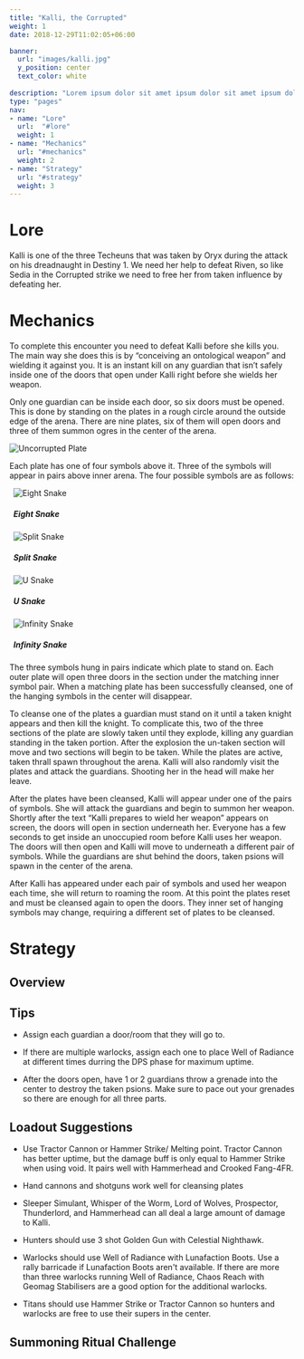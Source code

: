 ```yaml
---
title: "Kalli, the Corrupted"
weight: 1
date: 2018-12-29T11:02:05+06:00

banner:
  url: "images/kalli.jpg"
  y_position: center
  text_color: white
  
description: "Lorem ipsum dolor sit amet ipsum dolor sit amet ipsum dolor sit amet"
type: "pages"
nav:
- name: "Lore"
  url:  "#lore"
  weight: 1
- name: "Mechanics"
  url: "#mechanics"
  weight: 2
- name: "Strategy"
  url: "#strategy"
  weight: 3
---
```


# Lore
Kalli is one of the three Techeuns that was taken by Oryx during the attack on his dreadnaught in Destiny 1. We need her help to defeat Riven, so like Sedia in the Corrupted strike we need to free her from taken influence by defeating her.

# Mechanics

To complete this encounter you need to defeat Kalli before she kills you. The main way she does this is by “conceiving an ontological weapon” and wielding it against you. It is an instant kill on any guardian that isn’t safely inside one of the doors that open under Kalli right before she wields her weapon.

Only one guardian can be inside each door, so six doors must be opened. This is done by standing on the plates in a rough circle around the outside edge of the arena. There are nine plates, six of them will open doors and three of them summon ogres in the center of the arena.

<div><img src="/images/kalli_plate2.png" alt="Uncorrupted Plate" title="Uncorrupted Plate"></div>

Each plate has one of four symbols above it. Three of the symbols will appear in pairs above inner arena. The four possible symbols are as follows:

<div id="symbols" class="container" style="margin-bottom: 1rem">
  <div class="row">
    <div class="col-sm" style="padding-right: 7px; padding-left: 7px;">
      <div class="card">
        <img src="/images/symbols/snake-eight.png"  alt="Eight Snake" title="Eight Snake" class="card-img-top bg-dark-gray">
        <div class="card-body">
          <h5 class="card-title">Eight Snake</h5>
        </div>
      </div>
    </div>
    <div class="col-sm" style="padding-right: 7px; padding-left: 7px;">
      <div class="card">
        <img src="/images/symbols/snake-split.png"  alt="Split Snake" title="Split Snake" class="card-img-top bg-dark-gray">
        <div class="card-body">
          <h5 class="card-title">Split Snake</h5>
        </div>
      </div>
    </div>
    <div class="col-sm" style="padding-right: 7px; padding-left: 7px;">
      <div class="card">
        <img src="/images/symbols/snake-u.png"  alt="U Snake" title="U Snake" class="card-img-top bg-dark-gray">
        <div class="card-body">
          <h5 class="card-title">U Snake</h5>
        </div>
      </div>
    </div>
    <div class="col-sm" style="padding-right: 7px; padding-left: 7px;">
      <div class="card">
        <img src="/images/symbols/snake-infinity.png"  alt="Infinity Snake" title="Infinity Snake" class="card-img-top bg-dark-gray">
        <div class="card-body">
          <h5 class="card-title">Infinity Snake</h5>
        </div>
      </div>
    </div> 
  </div>
</div>

The three symbols hung in pairs indicate which plate to stand on. Each outer plate will open three doors in the section under the matching inner symbol pair. When a matching plate has been successfully cleansed, one of the hanging symbols in the center will disappear.

To cleanse one of the plates a guardian must stand on it until a taken knight appears and then kill the knight. To complicate this, two of the three sections of the plate are slowly taken until they explode, killing any guardian standing in the taken portion. After the explosion the un-taken section will move and two sections will begin to be taken. While the plates are active, taken thrall spawn throughout the arena. Kalli will also randomly visit the plates and attack the guardians. Shooting her in the head will make her leave.

After the plates have been cleansed, Kalli will appear under one of the pairs of symbols. She will attack the guardians and begin to summon her weapon. Shortly after the text “Kalli prepares to wield her weapon” appears on screen, the doors will open in section underneath her. Everyone has a few seconds to get inside an unoccupied room before Kalli uses her weapon. The doors will then open and Kalli will move to underneath a different pair of symbols. While the guardians are shut behind the doors, taken psions will spawn in the center of the arena.

After Kalli has appeared under each pair of symbols and used her weapon each time, she will return to roaming the room. At this point the plates reset and must be cleansed again to open the doors. They inner set of hanging symbols may change, requiring a different set of plates to be cleansed.

# Strategy

## Overview

## Tips

 - Assign each guardian a door/room that they will go to.

 - If there are multiple warlocks, assign each one to place Well of Radiance at different times durring the DPS phase for maximum uptime.

 - After the doors open, have 1 or 2 guardians throw a grenade into the center to destroy the taken psions. Make sure to pace out your grenades so there are enough for all three parts. 

## Loadout Suggestions 

 - Use Tractor Cannon or Hammer Strike/ Melting point. Tractor Cannon has better uptime, but the damage buff is only equal to Hammer Strike when using void. It pairs well with Hammerhead and Crooked Fang-4FR.

 - Hand cannons and shotguns work well for cleansing plates

 - Sleeper Simulant, Whisper of the Worm, Lord of Wolves, Prospector, Thunderlord, and Hammerhead can all deal a large amount of damage to Kalli.

 - Hunters should use 3 shot Golden Gun with Celestial Nighthawk.

 - Warlocks should use Well of Radiance with Lunafaction Boots. Use a rally barricade if Lunafaction Boots aren't available. If there are more than three warlocks running Well of Radiance, Chaos Reach with Geomag Stabilisers are a good option for the additional warlocks.

 - Titans should use Hammer Strike or Tractor Cannon so hunters and warlocks are free to use their supers in the center.

## Summoning Ritual Challenge
